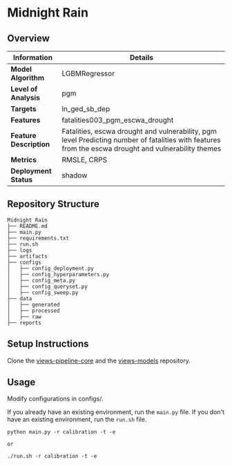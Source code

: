 # Midnight Rain 
## Overview


| Information         | Details                        |
|---------------------|--------------------------------|
| **Model Algorithm** | LGBMRegressor                  |
| **Level of Analysis** | pgm            |
| **Targets**         | ln_ged_sb_dep |
| **Features**       |  fatalities003_pgm_escwa_drought   |
| **Feature Description**       |  Fatalities, escwa drought and vulnerability, pgm level Predicting number of fatalities with features from the escwa drought and vulnerability themes    |
| **Metrics**       |  RMSLE, CRPS    |
| **Deployment Status**       |  shadow    |

## Repository Structure

```
Midnight Rain
├── README.md
├── main.py
├── requirements.txt
├── run.sh
├── logs
├── artifacts
├── configs
│   ├── config_deployment.py
│   ├── config_hyperparameters.py
│   ├── config_meta.py
│   ├── config_queryset.py
│   ├── config_sweep.py
├── data
│   ├── generated
│   ├── processed
│   ├── raw
├── reports
```

## Setup Instructions

Clone the [views-pipeline-core](https://github.com/views-platform/views-pipeline-core) and the [views-models](https://github.com/views-platform/views-models) repository.


## Usage
Modify configurations in configs/.

If you already have an existing environment, run the `main.py` file. If you don't have an existing environment, run the `run.sh` file. 

```
python main.py -r calibration -t -e

or

./run.sh -r calibration -t -e
```


